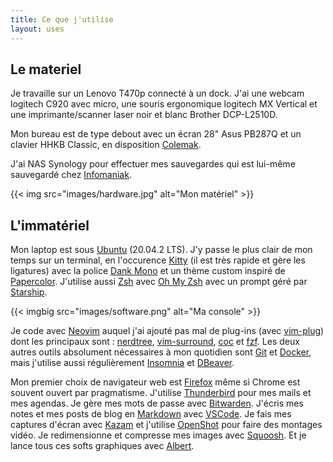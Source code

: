 ```yaml
---
title: Ce que j'utilise
layout: uses
---
```


## Le materiel

Je travaille sur un Lenovo T470p connecté à un dock. J'ai une webcam logitech C920 avec micro, une souris ergonomique logitech MX Vertical et une imprimante/scanner laser noir et blanc Brother DCP-L2510D.

Mon bureau est de type debout avec un écran 28" Asus PB287Q et un clavier HHKB Classic, en disposition [Colemak](https://colemak.com/).

J'ai NAS Synology pour effectuer mes sauvegardes qui est lui-même sauvegardé chez [Infomaniak](https://www.infomaniak.com/fr/swiss-backup).

{{< img src="images/hardware.jpg" alt="Mon matériel" >}}

## L'immatériel

Mon laptop est sous [Ubuntu](https://ubuntu.com/download/desktop) (20.04.2 LTS). J'y passe le plus clair de mon temps sur un terminal, en l'occurence [Kitty](https://sw.kovidgoyal.net/kitty/index.html) (il est très rapide et gère les ligatures) avec la police [Dank Mono](https://medium.com/@philpl/what-sets-dank-mono-apart-1bbdc1cc3cbd) et un thème custom inspiré de [Papercolor](https://github.com/NLKNguyen/papercolor-theme). J'utilise aussi [Zsh](https://doc.ubuntu-fr.org/zsh) avec [Oh My Zsh](https://ohmyz.sh/) avec un prompt géré par [Starship](https://starship.rs/fr-fr/).

{{< imgbig src="images/software.png" alt="Ma console" >}}
 
Je code avec [Neovim](https://neovim.io/) auquel j'ai ajouté pas mal de plug-ins (avec [vim-plug](https://github.com/junegunn/vim-plug)) dont les principaux sont : [nerdtree](https://github.com/preservim/nerdtree), [vim-surround](https://github.com/tpope/vim-surround), [coc](https://github.com/neoclide/coc.nvim) et [fzf](https://github.com/junegunn/fzf.vim). Les deux autres outils absolument nécessaires à mon quotidien sont [Git](https://git-scm.com/) et [Docker](https://www.docker.com/), mais j'utilise aussi régulièrement [Insomnia](https://insomnia.rest/) et [DBeaver](https://dbeaver.io/).

Mon premier choix de navigateur web est [Firefox](https://www.mozilla.org/fr/firefox/new/) même si Chrome est souvent ouvert par pragmatisme. J'utilise [Thunderbird](https://www.thunderbird.net/fr/) pour mes mails et mes agendas. Je gère mes mots de passe avec [Bitwarden](https://bitwarden.com/). J'écris mes notes et mes posts de blog en [Markdown](https://daringfireball.net/projects/markdown/) avec [VSCode](https://code.visualstudio.com/). Je fais mes captures d'écran avec [Kazam](https://framalibre.org/content/kazam) et j'utilise [OpenShot](https://www.openshot.org/fr/) pour faire des montages vidéo. Je redimensionne et compresse mes images avec [Squoosh](https://squoosh.app/). Et je lance tous ces softs graphiques avec [Albert](https://github.com/albertlauncher/albert).
